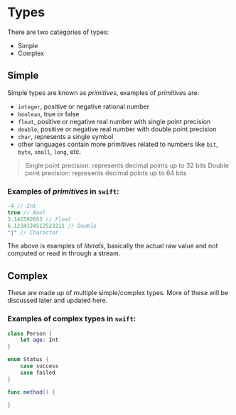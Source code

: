 # Types

There are two categories of types:

* Simple
* Complex

## Simple

Simple types are known as *primitives*, examples of *primitives* are:

* `integer`, positive or negative rational number
* `boolean`, true or false
* `float`, positive or negative real number with single point precision
* `double`, positive or negative real number with double point precision
* `char`, represents a single symbol
* other languages contain more primitives related to numbers like `bit`, `byte`, `small`, `long`, etc.

> Single point precision: represents decimal points up to 32 bits
> Double point precision: represents decimal points up to 64 bits

### Examples of *primitives* in `swift`:

```swift
-4 // Int
true // Bool
3.141592653 // Float
6.1234124512523211 // Double
"j" // Character
```

The above is examples of *literals*, basically the actual raw value and not computed or read in through a stream.

## Complex

These are made up of multiple simple/complex types. More of these will be discussed later and updated here.

### Examples of complex types in `swift`:

```swift
class Person {
    let age: Int
}

enum Status {
    case success
    case failed
}

func method() {

}
```
